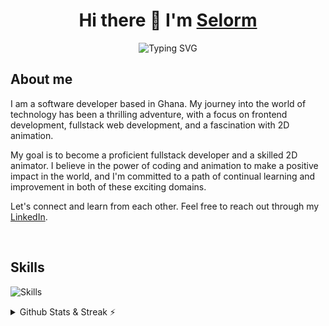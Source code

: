 <h1 align="center"> Hi there 👋 I'm <a href="https://selormdev.com">Selorm</a> </h1>


<div align="center">
  <img src="https://readme-typing-svg.herokuapp.com/?size=27&lines=Active+Learner/Researcher;Front-End+Web+Developer;2D+Animation+Newbie🎨;&color=cyan&center=true&vCenter=true" alt="Typing SVG">
</div>
	
##  About me

I am a software developer based in Ghana. My journey into the world of technology has been a thrilling adventure, with a focus on frontend development, fullstack web development, and a fascination with 2D animation.

My goal is to become a proficient fullstack developer and a skilled 2D animator. I believe in the power of coding and animation to make a positive impact in the world, and I'm committed to a path of continual learning and improvement in both of these exciting domains.

Let's connect and learn from each other. Feel free to reach out through my [LinkedIn](https://www.linkedin.com/in/selormdev).

<br />

## Skills
	
![Skills](https://skillicons.dev/icons?i=typescript,js,html,css,react,tailwind,webpack,vite,git,github,vscode,markdown,figma,blender,&theme=light)

<details>
  <summary> Github Stats & Streak ⚡</summary>
  
  ![Github stats](https://github-readme-stats.vercel.app/api?username=selormdev&theme=merko&count_private=true&hide_border=true&line_height=20)<br>
  ![GitHub Streaks](http://github-readme-streak-stats.herokuapp.com?user=selormdev&theme=merko&hide_border=true)
</details>

